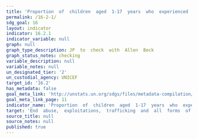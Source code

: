 ```yaml
---
title: 'Proportion  of  children  aged  1-17  years  who  experienced  any  physical  punishment  and/or  psychological  aggression  by  caregivers  in  the  past  month'
permalink: /16-2-1/
sdg_goal: 16
layout: indicator
indicator: 16.2.1
indicator_variable: null
graph: null
graph_type_description: JP  to  check  with  Allen  Beck
graph_status_notes: checking
variable_description: null
variable_notes: null
un_designated_tier: '2'
un_custodial_agency: UNICEF
target_id: '16.2'
has_metadata: false
goal_meta_link: 'http://unstats.un.org/sdgs/files/metadata-compilation/Metadata-Goal-16.pdf'
goal_meta_link_page: 11
indicator_name: 'Proportion  of  children  aged  1-17  years  who  experienced  any  physical  punishment  and/or  psychological  aggression  by  caregivers  in  the  past  month'
target: 'End  abuse,  exploitations,  trafficking  and  all  forms  of  violence  against  and  torture  of  children.'
source_title: null
source_notes: null
published: true  
---
```

